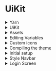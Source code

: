 # UiKit

<details><summary>Yarn</summary>
<p>
  
https://yarnpkg.com/pt-br/

Getting Started

```ps
npm install -g yarn
```

hyper
	
```hyper
yarn doctor
output>	yarn run v1.22.17
```
	
</p>
</details>		

<details><summary>UiKit</summary>
<p>
	
https://getuikit.com	
	
```ps
c:\Dev\Angular\> git clone git://github.com/uikit/uikit.git	
```	
	
</p>
</details>		

<details><summary>Assets</summary>
<p>
	
https://github.com/balta-io/7187/tree/master/assets
	
</p>
</details>		

<details><summary>Editing Variables</summary>
	
c:\Dev\Angular\uikit\> 
```
code .
```
	
```
src/	
    less/				< choosen by affinity						 
        components/*						 
            variables.less						 
        themes/*						 
    scss/						 
```
						 
<details><summary>variables.less</summary>						 
<p>
	
```less
//
// Component: Variables
//
// ========================================================================


// Global variables
// ========================================================================

//
// Typography
//

@global-font-family:            'Montserrat',sans-serif;
@global-font-size:              16px;
@global-line-height:            1.5;        // 24px

@global-xxlarge-font-size:      2.625rem;   // 42px
@global-xlarge-font-size:       2rem;       // 32px
@global-large-font-size:        1.5rem;     // 24px
@global-medium-font-size:       1.25rem;    // 20px
@global-small-font-size:        0.875rem;   // 14px

//
// Colors
//

@global-color:                  #666;
@global-emphasis-color:         #333;
@global-muted-color:            #999;

@global-link-color:             #8726d3;
@global-link-hover-color:       #6f20ad;

@global-inverse-color:          #fff;

//
// Backgrounds
//

@global-background:             #fff;

@global-muted-background:       #f8f8f8;
@global-primary-background:     #ff8429;
@global-secondary-background:   #ffc84d;

@global-success-background:     #43de7f;
@global-warning-background:     #f9d84b;
@global-danger-background:      #f04141;

//
// Borders
//

@global-border-width:           1px;
@global-border:                 #e5e5e5;

//
// Box-Shadows
//

@global-small-box-shadow:       0 2px 8px rgba(0,0,0,0.08);
@global-medium-box-shadow:      0 5px 15px rgba(0,0,0,0.16);
@global-large-box-shadow:       0 14px 25px rgba(0,0,0,0.16);
@global-xlarge-box-shadow:      0 28px 50px rgba(0,0,0,0.16);

//
// Spacings
//

// Used in margin, secion, list

@global-margin:                 20px;
@global-small-margin:           10px;
@global-medium-margin:          40px;
@global-large-margin:           70px;
@global-xlarge-margin:          140px;

// Used in grid, column, container, align, card, padding

@global-gutter:                 30px;
@global-small-gutter:           15px;
@global-medium-gutter:          40px;
@global-large-gutter:           70px;

//
// Controls
//

@global-control-height:         40px;
@global-control-small-height:   30px;
@global-control-large-height:   55px;

//
// Z-index
//

@global-z-index:                1000;	
```
	
</p>	
</details>			

</details>			

<details><summary>Custom icons</summary>						 
<p>
	
https://getuikit.com/docs/icon

Copy all from

```
uikit\assets\svg		
	bruce-01.svg
	bruce-02.svg
	bruce-03.svg
	bruce-04.svg
	icon-color-dark.svg
	icon-color-light.svg
	logo-color-dark.svg
	logo-color-light.svg
```

New Folder
	
```
uikit/custom/icons
```
	
Paste	
</p>
</details>			

<details><summary>Compiling the theme</summary>
<p>
	
wt
	
```ps
yarn install
yarn compile
```	

Folder 

```	
dist/ yellowed	
```	
</p>
</details>				
	
<details><summary>Initial setup</summary>
<p>
	
Move to folder **c:\dev\angular\**

```	
ng: Angular
```	

Create a new workspace and an initial Angular application
	
wt

```ps
ng new petshop
? Would you like to add Angular routing? Yes
? Which stylesheet format would you like to use? CSS
```

code c:\dev\angular\petshop

```	
src/
	index.html		
```
	
<details><summary>index.html</summary>	
	
```html	
<!doctype html>
<html lang="en">

<head>
  <meta charset="utf-8">
  <title>Dachshop</title>
  <base href="/">
  <meta name="viewport" content="width=device-width, initial-scale=1">
  <link rel="icon" type="image/x-icon" href="favicon.ico">

  <link href="https://fonts.googleapis.com/css?family=Montserrat:300" rel="stylesheet">			<
  <link rel="stylesheet" href="assets/css/uikit.min.css">						<
</head>

<body>
  <app-root></app-root>

  <script src="assets/js/uikit.min.js"></script>							<
  <script src="assets/js/uikit-icons.min.js"></script>							<
</body>

</html>	
```	
	
</details>
	
Reveal in File Explorer **src/assets**
		
Copy uikit\dist\* (only *min*)

	css/*

	js/*		

Paste **src\assets**
		

Copy favicon.ico from uikit\assets and Paste to petshop\src (https://xiconeditor.com/)
		
wt 
	
```ps	
ng serve -o	
```	
	
</p>
</details>					

<details><summary>Style Navbar</summary>	
<p>	

New Component
- Generates and/or modifies files based on a schematic (component)
	
wt
```ps	
ng generate component Navbar					(src/app/navbar)
```	

```	
	app/
		app.component.html
		navbar/
			navbar.component.html			
```	
	
<details><summary>app.component.html</summary>	
<p>		
	
```html	
<app-navbar></app-navbar>
```
	
</p>	
</details>		
		
<details><summary>navbar.component.html</summary>	
<p>		
	
```html	
<div class="uk-background-primary uk-light">
    <div class="uk-container">
        <nav class="uk-navbar-container uk-navbar-transparent uk-margin" uk-navbar>
            <div class="uk-navbar-left">
                <a class="uk-navbar-item uk-logo" href="/">
                    <span class="uk-icon uk-margin-small-right" uk-icon="icon: icon-color-light; ratio: 0.15"></span>
                </a>
                <ul class="uk-navbar-nav">
                    <li><a href="#">Produtos</a></li>
                    <li><a href="#">Meus Pets</a></li>
                    <li><a href="#">Consultas</a></li>
                </ul>
            </div>
            <div class="uk-navbar-right">
                <ul class="uk-navbar-nav">
                    <li>
                        <a href="#">
                            <span class="uk-icon uk-margin-small-right" uk-icon="icon: cart"></span>
                            <span class="uk-badge">0</span>
                        </a>
                    </li>
                    <li>
                        <a href="#">
                            <span class="uk-icon uk-margin-small-right" uk-icon="icon: user"></span>
                        </a>
                    </li>
                    <li>
                        <a href="#">
                            <span class="uk-icon uk-margin-small-right" uk-icon="icon: sign-out"></span>
                        </a>
                    </li>
                </ul>
            </div>
        </nav>
    </div>
</div>		

```
	
</p>	
</details>			

	
</p>
</details>					
	
<details><summary>Login Screen</summary>	
<p>		

wt

```ps	
ng generate component LoginPage				(src/app/login-page/)
ng generate component ResetPasswordPage		(src/app/reset-password-page/)
ng generate component SignupPage			(src/app/signup-page/)
```
	
```	
src/app/
	app.component.html
	login-page/
		login-page.component.html
```	

<details><summary>app.component.html</summary>	
<p>	

```html	
<app-login-page></app-login-page>	
```
	
</p>
</details>						
	
<details><summary>login-page.component.html</summary>	
<p>	

```html	
<div class="uk-flex-center" uk-grid>
    <!-- 1/3 tela + mobile -->
    <div class="uk-width-1-4@m">
        <p class="uk-text-center uk-margin-large-top uk-margin-medium-bottom">
            <span class="uk-icon" uk-icon="icon: logo-color-dark; ratio: 0.7"></span>
        </p>

        <div class="uk-card uk-card-primary uk-card-body uk-box-shadow-small">
            <h3 class="uk-card-title">Autentique-se</h3>
            <div class="uk-margin">
                <input class="uk-input uk-form-large" type="email" placeholder="E-mail">
            </div>
            <div class="uk-margin">
                <input class="uk-input uk-form-large" type="password" placeholder="Senha">
            </div>
            <div class="uk-margin uk-text-right">
                <a href="/" class="uk-button uk-button-default">Entrar</a>
            </div>
        </div>

        <p class="uk-text-center">
            <a href="/signup" class="uk-button uk-width-1-1 uk-button-large uk-button-primary uk-margin-small-bottom">
                Quero me cadastrar
            </a>
            <br>
            <a href="/reset-password" class="uk-button uk-button-link">
                Esqueci minha senha
            </a>
        </p>
    </div>
</div>		
	
</p>
</details>						
